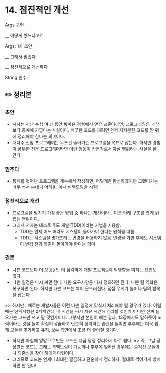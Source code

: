 # 14. 점진적인 개선

Args 구현

\_\_ 어떻게 짰느냐고?

Args: 1차 초안

\_\_ 그래서 멈췄다

\_\_ 점진적으로 개선하다

String 인수

## ✏️ 정리본

### 초안

- 저자는 지난 수십 여 년 동안 쌓아온 경험에서 얻은 교훈이라면, 프로그래밍은 과학보다 공예에 가깝다는 사실이다. 깨끗한 코드를 짜려면 먼저 지저분한 코드를 짠 뒤에 정리해야 한다는 의미이다.
- 대다수 신참 프로그래머는 무조건 돌아가는 프로그램을 목표로 잡는다. 하지만 경험이 풍부한 전문 프로그래머라면 이런 행동이 전문가로서 자살 행위라는 사실을 잘 안다.

### 멈추다

- 통제를 벗어난 프로그램을 계속해서 작성하면, 어덯게든 완성하겠지만 그랬다가는 너무 커서 손대기 어려움. 이때 리팩토링을 시작!

### 점진적으로 개선

- 프로그램을 망치기 가장 좋은 방법 중 하나는 개선이라는 이름 아래 구조를 크게 뒤집는 행위이다.
- 그래서 저자는 테스트 주도 개발(TDD)이라는 기법을 사용함.
  - TDD는 언제 어느 때라도 시스템이 돌아가야 한다는 원칙을 따름.
  - TDD는 시스템을 망가뜨리는 변경을 허용하지 않음. 변경을 가한 후에도 시스템이 변경 전과 똑같이 돌아가야 한다는 의미

### 결론

- 나쁜 코드보다 더 오랫동안 더 심각하게 개발 프로젝트에 악영향을 미치는 요인도 없다.
- 나쁜 일정은 다시 짜면 된다. 나쁜 요구사항은 다시 정의하면 된다. 나쁜 팀 역학은 복구하면 된다. 하지만 나쁜 코드는 썩어 문드러진다. 점점 무게가 늘어나 팀의 발목을 잡는다.

=> 하지만 , 때로는 개발자들은 이런 나쁜 일정에 맞춰서 처리해야 될 경우가 있다. 이럴때는 선택사항은 2가지인데, 내 시간을 써서 자유 시간에 정리할 것인가 아니면 진짜 돌오가는 코드만 쓰고 말 것인가이다. 그렇지만 본인이 해본 결과, 13장에서도 말하듯이 노력이라는 것을 들여 확실히 깔끔하고 단순히 정리하는 습관을 들이면 추후에는 더욱 쉽게 모듈을 추가하고 유지, 보수 측면에서 조금 더 좋아질 것이다.

- 하지만 아침에 엉망으로 만든 코드는 지금 당장 정리하기 아주 쉽다. => 즉, 그날 당장만든 코드는 그래도 리팩토링이 가능하나 추후에 잊혀진 경우에는 숨겨진 모듈이나 의존성을 찾아 해매기 마련이다.
- 그러므로 코드는 언제나 최대한 깔끔하고 단순하게 정리하자. 절대로 썩어가게 방치하면 안 된다!
